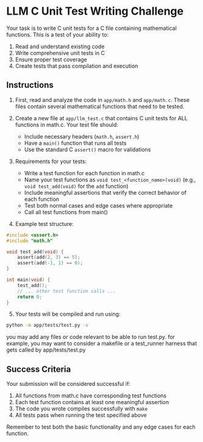 # LLM C Unit Test Writing Challenge

Your task is to write C unit tests for a C file containing mathematical functions. This is a test of your ability to:
1. Read and understand existing code
2. Write comprehensive unit tests in C
3. Ensure proper test coverage
4. Create tests that pass compilation and execution

## Instructions

1. First, read and analyze the code in `app/math.h` and `app/math.c`. These files contain several mathematical functions that need to be tested.

2. Create a new file at `app/llm_test.c` that contains C unit tests for ALL functions in math.c. Your test file should:
   - Include necessary headers (`math.h`, `assert.h`)
   - Have a `main()` function that runs all tests
   - Use the standard C `assert()` macro for validations

3. Requirements for your tests:
   - Write a test function for each function in math.c
   - Name your test functions as `void test_<function_name>(void)` (e.g., `void test_add(void)` for the `add` function)
   - Include meaningful assertions that verify the correct behavior of each function
   - Test both normal cases and edge cases where appropriate
   - Call all test functions from main()

4. Example test structure:
```c
#include <assert.h>
#include "math.h"

void test_add(void) {
    assert(add(2, 3) == 5);
    assert(add(-1, 1) == 0);
}

int main(void) {
    test_add();
    // ... other test function calls ...
    return 0;
}
```

5. Your tests will be compiled and run using:
```bash
python -m app/tests/test.py -v
```

you may add any files or code relevant to be able to run test.py. for example, you may want to consider a makefile or a test_runner harness that gets called by app/tests/test.py

## Success Criteria

Your submission will be considered successful if:
1. All functions from math.c have corresponding test functions
2. Each test function contains at least one meaningful assertion
3. The code you wrote compiles successfully with `make`
4. All tests pass when running the test specified above

Remember to test both the basic functionality and any edge cases for each function.
